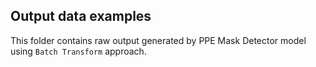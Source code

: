 ## Output data examples

This folder contains raw output generated by PPE Mask Detector model using `Batch Transform` approach.